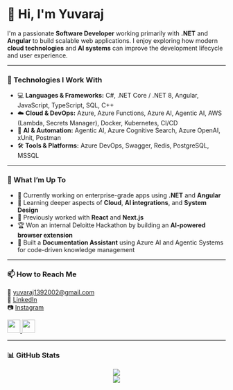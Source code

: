 # 👋 Hi, I'm Yuvaraj

I'm a passionate **Software Developer** working primarily with **.NET** and **Angular** to build scalable web applications. I enjoy exploring how modern **cloud technologies** and **AI systems** can improve the development lifecycle and user experience.

---

### 🔧 Technologies I Work With

- 💻 **Languages & Frameworks:** C#, .NET Core / .NET 8, Angular, JavaScript, TypeScript, SQL, C++
- ☁️ **Cloud & DevOps:** Azure, Azure Functions, Azure AI, Agentic AI, AWS (Lambda, Secrets Manager), Docker, Kubernetes, CI/CD
- 🧠 **AI & Automation:** Agentic AI, Azure Cognitive Search, Azure OpenAI, xUnit, Postman
- 🛠️ **Tools & Platforms:** Azure DevOps, Swagger, Redis, PostgreSQL, MSSQL

---

### 🚀 What I’m Up To

- 🔭 Currently working on enterprise-grade apps using **.NET** and **Angular**  
- 🌱 Learning deeper aspects of **Cloud**, **AI integrations**, and **System Design**  
- 🧠 Previously worked with **React** and **Next.js**  
- 🏆 Won an internal Deloitte Hackathon by building an **AI-powered browser extension**  
- 📂 Built a **Documentation Assistant** using Azure AI and Agentic Systems for code-driven knowledge management  

---

### 📫 How to Reach Me

📧 yuvaraj1392002@gmail.com  
📎 [LinkedIn](https://www.linkedin.com/in/yuvaraj-524b19190)  
📷 [Instagram](https://www.instagram.com/yuvi.627/)  

<div align="left">
  <a href="https://www.instagram.com/yuvi.627/" target="_blank">
    <img src="https://img.icons8.com/cute-clipart/64/000000/instagram-new.png" width="30" />
  </a>
  <a href="https://www.linkedin.com/in/yuvaraj-524b19190" target="_blank">
    <img src="https://img.icons8.com/cute-clipart/64/000000/linkedin.png" width="30" />
  </a>
</div>

---

### 📊 GitHub Stats

<p align="center">
  <img src="https://github-readme-stats.vercel.app/api?username=yuvi-dot-in&show_icons=true&title_color=ffff&icon_color=35ace8&text_color=ebe046&bg_color=151515" />
  <br>
  <img src="https://github-readme-stats.vercel.app/api/top-langs/?username=yuvi-dot-in&theme=tokyonight" />
</p>
